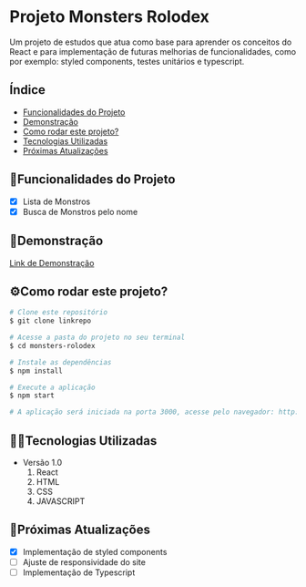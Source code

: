 # Projeto Monsters Rolodex

Um projeto de estudos que atua como base para aprender os conceitos do React e para implementação de futuras melhorias de funcionalidades, como por exemplo: styled components, testes unitários e typescript.

## Índice

- <a href="#funcionalidades">Funcionalidades do Projeto</a>
- <a href="#demonstracao">Demonstração</a>
- <a href="#rodar">Como rodar este projeto?</a>
- <a href="#tecnologias">Tecnologias Utilizadas</a>
- <a href="#passos">Próximas Atualizações</a>

<div id='funcionalidades'/>

## 📱Funcionalidades do Projeto

- [x] Lista de Monstros
- [x] Busca de Monstros pelo nome

</div>

<div id='demonstracao'/>

## 👀Demonstração

[Link de Demonstração](https://monsters-rolodex-mfov.netlify.app/)

</div>

<div id='rodar'/>

## ⚙️Como rodar este projeto?

```bash
# Clone este repositório
$ git clone linkrepo

# Acesse a pasta do projeto no seu terminal
$ cd monsters-rolodex

# Instale as dependências
$ npm install

# Execute a aplicação
$ npm start

# A aplicação será iniciada na porta 3000, acesse pelo navegador: http://localhost:3000

```

</div>

<div id='tecnologias'/>

## 👨‍💻Tecnologias Utilizadas

- Versão 1.0
  1. React
  2. HTML
  3. CSS
  4. JAVASCRIPT

</div>

<div id='passos'/>

## 🚀Próximas Atualizações

- [x] Implementação de styled components
- [ ] Ajuste de responsividade do site
- [ ] Implementação de Typescript

</div>
